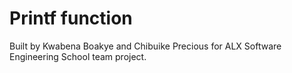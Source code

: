 
# Printf function

Built by Kwabena Boakye and Chibuike Precious for ALX Software Engineering School team project.
